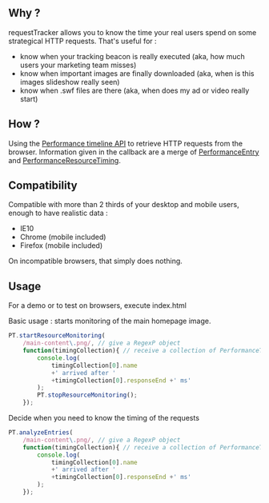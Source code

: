 Why ?
-

requestTracker allows you to know the time your real users spend on some strategical HTTP requests. That's useful for :
* know when your tracking beacon is really executed (aka, how much users your marketing team misses)
* know when important images are finally downloaded (aka, when is this images slideshow really seen)
* know when .swf files are there (aka, when does my ad or video really start)

How ?
-

Using the [Performance timeline API](http://www.w3.org/TR/performance-timeline/) to retrieve HTTP requests from the browser. Information given in the callback are a merge of [PerformanceEntry](http://www.w3.org/TR/performance-timeline/#sec-PerformanceEntry-interface) and [PerformanceResourceTiming](http://www.w3.org/TR/resource-timing/#performanceresourcetiming).


Compatibility
-

Compatible with more than 2 thirds of your desktop and mobile users, enough to have realistic data :
* IE10
* Chrome (mobile included)
* Firefox (mobile included)

On incompatible browsers, that simply does nothing.

Usage
-

For a demo or to test on browsers, execute index.html

Basic usage : starts monitoring of the main homepage image.

```javascript
PT.startResourceMonitoring(
	/main-content\.png/, // give a RegexP object
	function(timingCollection){ // receive a collection of PerformanceTiming objects
		console.log(
			timingCollection[0].name
			+' arrived after '
			+timingCollection[0].responseEnd +' ms'
		);
		PT.stopResourceMonitoring();
	});
```

Decide when you need to know the timing of the requests

```javascript
PT.analyzeEntries(
	/main-content\.png/, // give a RegexP object
	function(timingCollection){ // receive a collection of PerformanceTiming objects
		console.log(
			timingCollection[0].name
			+' arrived after '
			+timingCollection[0].responseEnd +' ms'
		);
	});

```